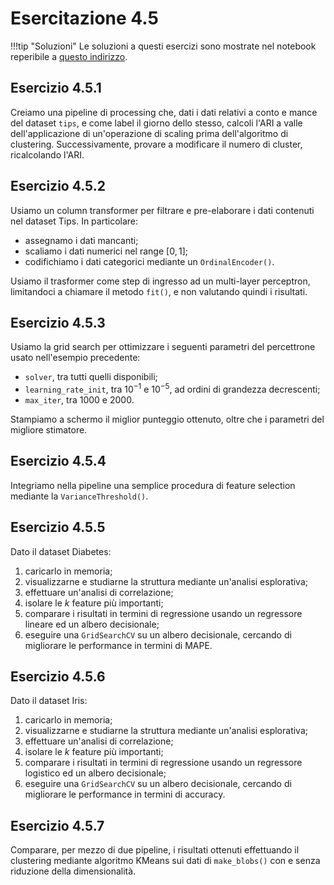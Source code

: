 # Esercitazione 4.5

!!!tip "Soluzioni"
	Le soluzioni a questi esercizi sono mostrate nel notebook reperibile a [questo indirizzo](https://github.com/anhelus/pcs-exercises/blob/master/02_ml/05_advanced/exercises.ipynb).

## Esercizio 4.5.1

Creiamo una pipeline di processing che, dati i dati relativi a conto e mance del dataset `tips`, e come label il giorno dello stesso, calcoli l'ARI a valle dell'applicazione di un'operazione di scaling prima dell'algoritmo di clustering. Successivamente, provare a modificare il numero di cluster, ricalcolando l'ARI.

## Esercizio 4.5.2

Usiamo un column transformer per filtrare e pre-elaborare i dati contenuti nel dataset Tips. In particolare:

* assegnamo i dati mancanti;
* scaliamo i dati numerici nel range $[0, 1]$;
* codifichiamo i dati categorici mediante un `OrdinalEncoder()`.

Usiamo il trasformer come step di ingresso ad un multi-layer perceptron, limitandoci a chiamare il metodo `fit()`, e non valutando quindi i risultati.

## Esercizio 4.5.3

Usiamo la grid search per ottimizzare i seguenti parametri del percettrone usato nell'esempio precedente:

* `solver`, tra tutti quelli disponibili;
* `learning_rate_init`, tra $10^{-1}$ e $10^{-5}$, ad ordini di grandezza decrescenti;
* `max_iter`, tra $1000$ e $2000$.

Stampiamo a schermo il miglior punteggio ottenuto, oltre che i parametri del migliore stimatore.

## Esercizio 4.5.4

Integriamo nella pipeline una semplice procedura di feature selection mediante la `VarianceThreshold()`.

## Esercizio 4.5.5

Dato il dataset Diabetes:

1. caricarlo in memoria;
2. visualizzarne e studiarne la struttura mediante un'analisi esplorativa;
3. effettuare un'analisi di correlazione;
4. isolare le $k$ feature più importanti;
5. comparare i risultati in termini di regressione usando un regressore lineare ed un albero decisionale;
6. eseguire una `GridSearchCV` su un albero decisionale, cercando di migliorare le performance in termini di MAPE.

## Esercizio 4.5.6

Dato il dataset Iris:

1. caricarlo in memoria;
2. visualizzarne e studiarne la struttura mediante un'analisi esplorativa;
3. effettuare un'analisi di correlazione;
4. isolare le $k$ feature più importanti;
5. comparare i risultati in termini di regressione usando un regressore logistico ed un albero decisionale;
6. eseguire una `GridSearchCV` su un albero decisionale, cercando di migliorare le performance in termini di accuracy.

## Esercizio 4.5.7

Comparare, per mezzo di due pipeline, i risultati ottenuti effettuando il clustering mediante algoritmo KMeans sui dati di `make_blobs()` con e senza riduzione della dimensionalità.
